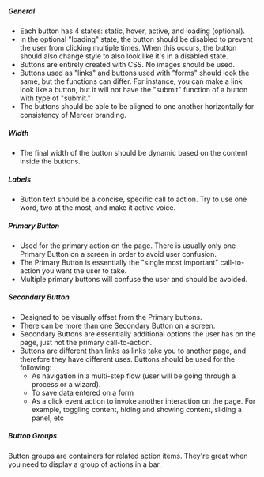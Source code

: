 ##### General
- Each button has 4 states: static, hover, active, and loading (optional).
- In the optional "loading" state, the button should be disabled to prevent the user from clicking multiple times. When this occurs, the button should also change style to also look like it's in a disabled state.
- Buttons are entirely created with CSS. No images should be used.
- Buttons used as "links" and buttons used with "forms" should look the same, but the functions can differ. For instance, you can make a link look like a button, but it will not have the "submit" function of a button with type of "submit."
- The buttons should be able to be aligned to one another horizontally for consistency of Mercer branding.

##### Width
- The final width of the button should be dynamic based on the content inside the buttons.

##### Labels
- Button text should be a concise, specific call to action. Try to use one word, two at the most, and make it active voice.

##### Primary Button
- Used for the primary action on the page. There is usually only one Primary Button on a screen in order to avoid user confusion.
- The Primary Button is essentially the "single most important" call-to-action you want the user to take.
- Multiple primary buttons will confuse the user and should be avoided.

##### Secondary Button
- Designed to be visually offset from the Primary buttons.
- There can be more than one Secondary Button on a screen.
- Secondary Buttons are essentially additional options the user has on the page, just not the primary call-to-action.
- Buttons are different than links as links take you to another page, and therefore they have different uses. Buttons should be used for the following:
    - As navigation in a multi-step flow (user will be going through a process or a wizard).
    - To save data entered on a form
    - As a click event action to invoke another interaction on the page. For example, toggling content, hiding and showing content, sliding a panel, etc

##### Button Groups

Button groups are containers for related action items. They're great when you need to display a group of actions in a bar.